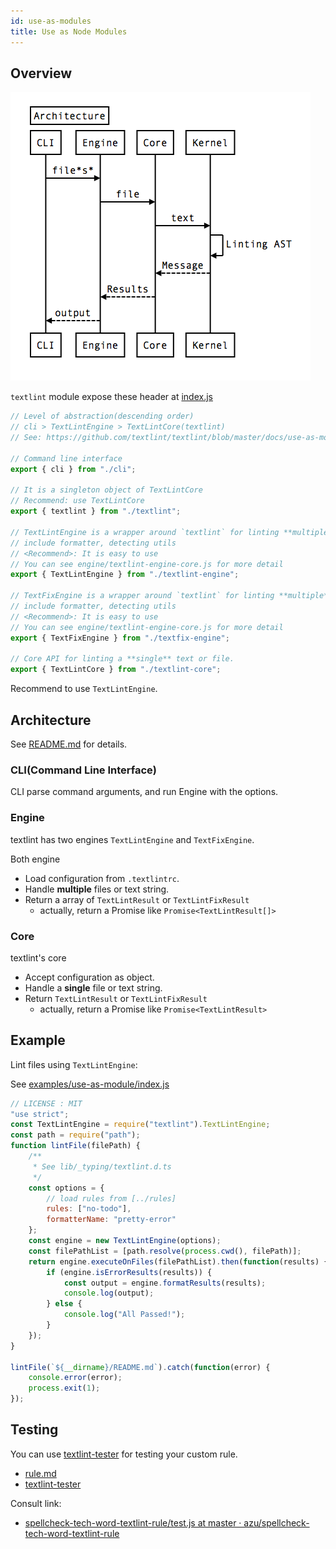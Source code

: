 ```yaml
---
id: use-as-modules
title: Use as Node Modules
---
```


## Overview

![overview](assets/architecture.png)


`textlint` module expose these header at [index.js](https://github.com/textlint/textlint/blob/master/packages/textlint/src/index.ts)

```js
// Level of abstraction(descending order)
// cli > TextLintEngine > TextLintCore(textlint)
// See: https://github.com/textlint/textlint/blob/master/docs/use-as-modules.md

// Command line interface
export { cli } from "./cli";

// It is a singleton object of TextLintCore
// Recommend: use TextLintCore
export { textlint } from "./textlint";

// TextLintEngine is a wrapper around `textlint` for linting **multiple** files
// include formatter, detecting utils
// <Recommend>: It is easy to use
// You can see engine/textlint-engine-core.js for more detail
export { TextLintEngine } from "./textlint-engine";

// TextFixEngine is a wrapper around `textlint` for linting **multiple** files
// include formatter, detecting utils
// <Recommend>: It is easy to use
// You can see engine/textlint-engine-core.js for more detail
export { TextFixEngine } from "./textfix-engine";

// Core API for linting a **single** text or file.
export { TextLintCore } from "./textlint-core";
```

Recommend to use `TextLintEngine`.

## Architecture

See [README.md](../README.md) for details.

### CLI(Command Line Interface)

CLI parse command arguments, and run Engine with the options.

### Engine

textlint has two engines `TextLintEngine` and `TextFixEngine`.

Both engine

- Load configuration from `.textlintrc`.
- Handle **multiple** files or text string.
- Return a array of `TextLintResult` or `TextLintFixResult`
    - actually, return a Promise like `Promise<TextLintResult[]>`

### Core

textlint's core 

- Accept configuration as object.
- Handle a **single** file or text string.
- Return `TextLintResult` or `TextLintFixResult`
    - actually, return a Promise like `Promise<TextLintResult>`

## Example

Lint files using `TextLintEngine`:

See [examples/use-as-module/index.js](../examples/use-as-module/index.js)

```js
// LICENSE : MIT
"use strict";
const TextLintEngine = require("textlint").TextLintEngine;
const path = require("path");
function lintFile(filePath) {
    /**
     * See lib/_typing/textlint.d.ts
     */
    const options = {
        // load rules from [../rules]
        rules: ["no-todo"],
        formatterName: "pretty-error"
    };
    const engine = new TextLintEngine(options);
    const filePathList = [path.resolve(process.cwd(), filePath)];
    return engine.executeOnFiles(filePathList).then(function(results) {
        if (engine.isErrorResults(results)) {
            const output = engine.formatResults(results);
            console.log(output);
        } else {
            console.log("All Passed!");
        }
    });
}

lintFile(`${__dirname}/README.md`).catch(function(error) {
    console.error(error);
    process.exit(1);
});
```

## Testing

You can use [textlint-tester](https://www.npmjs.com/package/textlint-tester "textlint-tester") for testing your custom rule.

- [rule.md](./rule.md)
- [textlint-tester](https://www.npmjs.com/package/textlint-tester "textlint-tester")

Consult link: 

- [spellcheck-tech-word-textlint-rule/test.js at master · azu/spellcheck-tech-word-textlint-rule](https://github.com/azu/textlint-rule-spellcheck-tech-word/blob/master/test/test.js "spellcheck-tech-word-textlint-rule/test.js at master · azu/spellcheck-tech-word-textlint-rule")
